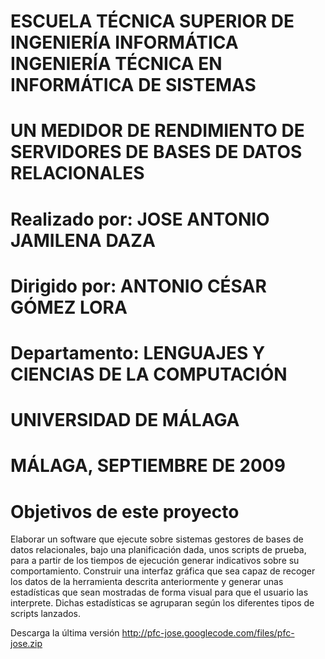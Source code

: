 ESCUELA TÉCNICA SUPERIOR DE INGENIERÍA INFORMÁTICA
INGENIERÍA TÉCNICA EN INFORMÁTICA DE SISTEMAS
========
UN MEDIDOR DE RENDIMIENTO DE SERVIDORES DE BASES DE DATOS RELACIONALES
=======
Realizado por: JOSE ANTONIO JAMILENA DAZA
======
Dirigido por: ANTONIO CÉSAR GÓMEZ LORA
======
Departamento: LENGUAJES Y CIENCIAS DE LA COMPUTACIÓN
======

UNIVERSIDAD DE MÁLAGA
======
MÁLAGA, SEPTIEMBRE DE 2009
======

Objetivos de este proyecto
=====

Elaborar un software que ejecute sobre sistemas gestores de bases de datos relacionales, bajo una planificación dada, unos scripts de prueba, para a partir de los tiempos de ejecución generar indicativos sobre su comportamiento.
Construir una interfaz gráfica que sea capaz de recoger los datos de la herramienta descrita anteriormente y generar unas estadísticas que sean mostradas de forma visual para que el usuario las interprete. Dichas estadísticas se agruparan según los diferentes tipos de scripts lanzados.


Descarga la última versión http://pfc-jose.googlecode.com/files/pfc-jose.zip

